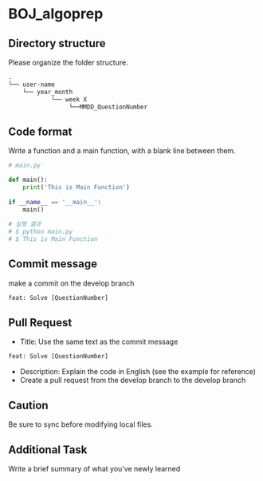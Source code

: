 # BOJ_algoprep

## Directory structure

Please organize the folder structure.

```xml
.
└── user-name					               
	└── year_month				           
	    	└── week X 	                
	             └──MMDD_QuestionNumber   
```

## Code format

Write a function and a main function, with a blank line between them.

```python
# main.py

def main():
    print('This is Main Function')
    
if __name__ == '__main__':
    main()
   
# 실행 결과
# $ python main.py
# $ This is Main Function
```

## Commit message

make a commit on the develop branch

```python
feat: Solve [QuestionNumber]
```

## Pull Request

- Title: Use the same text as the commit message

```python
feat: Solve [QuestionNumber]
```

- Description: Explain the code in English (see the example for reference)
- Create a pull request from the develop branch to the develop branch

## Caution

Be sure to sync before modifying local files.

## Additional Task

Write a brief summary of what you’ve newly learned